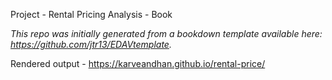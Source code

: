 Project - Rental Pricing Analysis - Book

*This repo was initially generated from a bookdown template available here: https://github.com/jtr13/EDAVtemplate.*	

Rendered output - https://karveandhan.github.io/rental-price/


